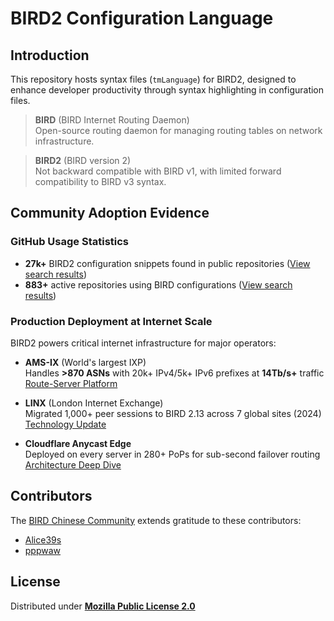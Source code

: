 # BIRD2 Configuration Language

## Introduction

This repository hosts syntax files (`tmLanguage`) for BIRD2, designed to enhance developer productivity through syntax highlighting in configuration files.

> **BIRD** (BIRD Internet Routing Daemon)  
> Open-source routing daemon for managing routing tables on network infrastructure.

> **BIRD2** (BIRD version 2)  
> Not backward compatible with BIRD v1, with limited forward compatibility to BIRD v3 syntax.

## Community Adoption Evidence

### GitHub Usage Statistics

- **27k+** BIRD2 configuration snippets found in public repositories ([View search results][public-code-search-results-list])
- **883+** active repositories using BIRD configurations ([View search results][public-repo-search-results-list])

### Production Deployment at Internet Scale

BIRD2 powers critical internet infrastructure for major operators:

- **AMS-IX** (World's largest IXP)  
  Handles **>870 ASNs** with 20k+ IPv4/5k+ IPv6 prefixes at **14Tb/s+** traffic  
  [Route-Server Platform](https://www.ams-ix.net/ams/documentation/ams-ix-route-servers)

- **LINX** (London Internet Exchange)  
  Migrated 1,000+ peer sessions to BIRD 2.13 across 7 global sites (2024)  
  [Technology Update](https://www.linx.net/wp-content/uploads/2024/05/Day-1-P4-LINX_Technology-Presentation_v3.0.pdf)

- **Cloudflare Anycast Edge**  
  Deployed on every server in 280+ PoPs for sub-second failover routing  
  [Architecture Deep Dive](https://blog.cloudflare.com/cloudflares-architecture-eliminating-single-p/)

## Contributors

The [BIRD Chinese Community](https://github.com/bird-chinese-community) extends gratitude to these contributors:

- [Alice39s](https://github.com/Alice39s)
- [pppwaw](https://github.com/pppwaw)

## License

Distributed under **[Mozilla Public License 2.0](LICENSE)**

[public-code-search-results-list]: https://github.com/search?q=%22protocol+bgp%22+OR+%22neighbor%22+OR+%22local+as%22+path%3A*.conf+NOT+is%3Afork&type=code&ref=advsearch
[public-repo-search-results-list]: https://github.com/search?q=bird+config&type=repositories&ref=advsearch
